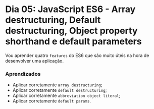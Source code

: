 # Dia 05: JavaScript ES6 - Array destructuring, Default destructuring, Object property shorthand e default parameters

Vou aprender quatro `features` do ES6 que são muito úteis na hora de desenvolver uma aplicação.

### Aprendizados

- Aplicar corretamente `array destructuring`;
- Aplicar corretamente `default destructuring`;
- Aplicar corretamente `abbreviation object literal`;
- Aplicar corretamente `default params`.
